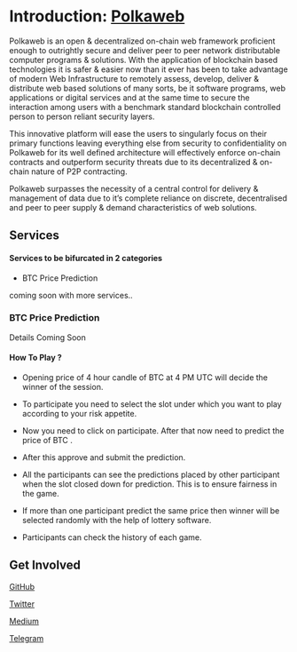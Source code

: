 # Introduction: [Polkaweb](https://polkaweb.io)

Polkaweb is an open & decentralized on-chain web framework proficient enough to outrightly secure and deliver peer to peer network distributable computer programs & solutions. With the application of blockchain based technologies it is safer & easier now than it ever has been to take advantage of modern Web Infrastructure to remotely assess, develop, deliver & distribute web based solutions of many sorts, be it software programs, web applications or digital services and at the same time to secure the interaction among users with a benchmark standard blockchain controlled person to person reliant security layers.

This innovative platform will ease the users to singularly focus on their primary functions leaving everything else from security to confidentiality on Polkaweb for its well defined architecture will effectively enforce on-chain contracts and outperform security threats due to its decentralized & on-chain nature of P2P contracting.

Polkaweb surpasses the necessity of a central control for delivery & management of data due to it’s complete reliance on discrete, decentralised and peer to peer supply & demand characteristics of web solutions.

<!--
## Contract Addresses:

**LEO Token**: [0x56f7c2a441ccac31bd9e2ee232677d9265be390f](https://etherscan.io/token/0x56f7c2a441ccac31bd9e2ee232677d9265be390f)

**LEO Presale 1 Address**: [0x694Be13379ecD6bc09c02F7026d0F3C08D8cEE31](https://etherscan.io/address/0x694Be13379ecD6bc09c02F7026d0F3C08D8cEE31)

Date : 20 October 2020
Timing : coming soon

**LEO Presale 2 Address**: [0xa9e64f9383ee66ede0c16cc5e0d6ba2ab6106e56](https://etherscan.io/address/0xa9e64f9383ee66ede0c16cc5e0d6ba2ab6106e56)

Date : coming soon
Timing : coming soon

## Tokenomics

| Sr. No. | Topic                        | Supply Details                  |
| ------- | ---------------------------- | ------------------------------- |
| 1       | Total Supply                 | 340000 LEO tokens               |
| 2       | Presale                      | 210000 LEO tokens / 500 ETH\*   |
| 3       | Uniswap Liquidity            | 70000 LEO tokens / 250 ETH \*\* |
| 4       | Liquidity Pool/Stake Rewards | 45000 LEO tokens                |
| 5       | Airdrop                      | 15000 LEO tokens                |

Note: \*Presale and \*\*Uniswap details:

| Allocation        |   No. of Tokens   | Hardcap | Rate (tokens/eth) |
| ----------------- | :---------------: | :-----: | :---------------: |
| Presale 1         | 120000 LEO tokens | 250 ETH |  1 ETH = 480 LEO  |
| Presale 2         | 90000 LEO tokens  | 250 ETH |  1 ETH = 360 LEO  |
| Uniswap Liquidity | 70000 LEO tokens  |    -    |  1 ETH = 280 LEO  |

## Pumponomics Ecosystem

- Buy from Uniswap- Players can play only using Candleo tokens. So there will be daily demand pressure for the tokens
- Used on platform daily for gaming, staking, fee burn.
- Winner get winning amount in three installments

<img src="./img/PUMPONOMICS.png" data-canonical-src="./img/PUMPONOMICS.png" width="512" height="512" /> -->

## Services

#### Services to be bifurcated in 2 categories

- BTC Price Prediction
<!-- - Staking -->

coming soon with more services..

### BTC Price Prediction

Details Coming Soon

#### How To Play ?

<!-- This Project is in Beta. Use at your own risk -->

- Opening price of 4 hour candle of BTC at 4 PM UTC will decide
  the winner of the session.

- To participate you need to select the slot under which you
  want to play according to your risk appetite.

- Now you need to click on participate. After that now need to
  predict the price of BTC .

- After this approve and submit the prediction.

- All the participants can see the predictions placed by other
  participant when the slot closed down for prediction. This is
  to ensure fairness in the game.

- If more than one participant predict the same price then
  winner will be selected randomly with the help of lottery
  software.

- Participants can check the history of each game.

<!-- ### Staking

Details Coming Soon -->

## Get Involved

[<i class="fab fa-github fa-2x"></i> GitHub](https://github.com/candleo)

[<i class="fab fa-twitter fa-2x"></i> Twitter](https://twitter.com/CandleoMoney)

[<i class="fab fa-medium fa-2x"></i> Medium](https://medium.com/@candleo)

[<i class="fab fa-telegram fa-2x"></i> Telegram](https://t.me/Candleo_Money)

